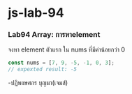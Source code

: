 # js-lab-94
### Lab94 Array: การหาelement
จงหา element ตัวแรก ใน nums ที่มีค่าน้อยกว่า 0

```JavaScript
const nums = [7, 9, -5, -1, 0, 3];
// expexted result: -5
```
-ปฏิพงษศกร บุญมา(เจมส์)
